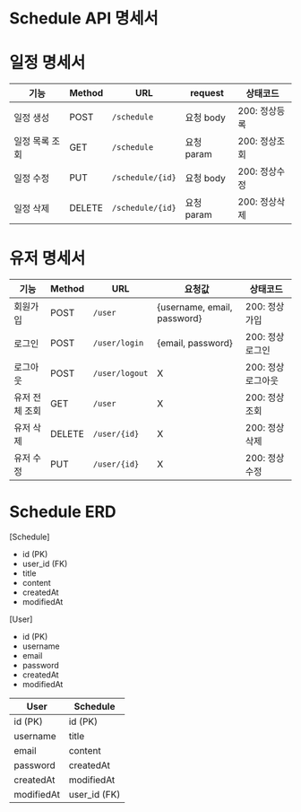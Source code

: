 # Schedule API 명세서

# 일정 명세서
| 기능    | Method | URL                   | request          | 상태코드    |
| ----- | ------ | --------------------- | -------------- | ------------ |
| 일정 생성 | POST   | `/schedule` | 요청 body  | 200: 정상등록 |
| 일정 목록 조회 | GET    | `/schedule`      | 요청 param | 200: 정상조회 |
| 일정 수정 | PUT    | `/schedule/{id}` | 요청 body  | 200: 정상수정 |
| 일정 삭제 | DELETE | `/schedule/{id}` | 요청 param     | 200: 정상삭제 |

# 유저 명세서
| 기능    | Method | URL                   | 요청값          | 상태코드    |
| ----- | ------ | --------------------- | -------------- | ------------ |
| 회원가입 | POST   | `/user` | {username, email, password}  | 200: 정상가입 |
| 로그인 | POST    | `/user/login`   | {email, password} | 200: 정상로그인 |
| 로그아웃 | POST    | `/user/logout`   | X | 200: 정상로그아웃 |
| 유저 전체 조회 | GET    | `/user` |   X          | 200: 정상조회 |
| 유저 삭제 | DELETE    | `/user/{id}` |   X          | 200: 정상삭제 |
| 유저 수정 | PUT    | `/user/{id}` |   X          | 200: 정상수정 |



# Schedule ERD


[Schedule]
* id (PK)
* user_id (FK)
* title
* content
* createdAt
* modifiedAt

[User]
* id (PK)
* username
* email
* password
* createdAt
* modifiedAt


| User               | Schedule             |
|--------------------|---------------------|
| id (PK)            | id (PK)             |
| username           | title               |
| email              | content             |
| password           | createdAt           |
| createdAt          | modifiedAt          |
| modifiedAt         | user_id (FK)        |
  
